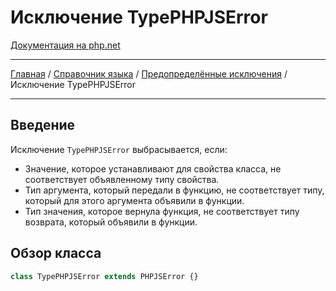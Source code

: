 # Исключение TypePHPJSError

[Документация на php.net](https://www.php.net/manual/ru/class.typeerror.php)

---

[Главная](../../../README.md) / [Справочник языка](../../langref.md) /
[Предопределённые исключения](../exceptions.md) / Исключение TypePHPJSError

---

## Введение

Исключение `TypePHPJSError` выбрасывается, если:

-   Значение, которое устанавливают для свойства класса, не соответствует объявленному типу
    свойства.
-   Тип аргумента, который передали в функцию, не соответствует типу, который для этого аргумента
    объявили в функции.
-   Тип значения, которое вернула функция, не соответствует типу возврата, который объявили в
    функции.

## Обзор класса

```js
class TypePHPJSError extends PHPJSError {}
```
